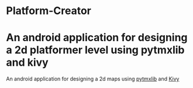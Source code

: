 Platform-Creator
================

An android application for designing a 2d platformer level using pytmxlib and kivy
=======
An android application for designing a 2d maps using [pytmxlib](https://github.com/encukou/pytmxlib) and [Kivy](http://www.kivy.org)
